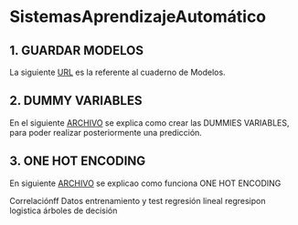# SistemasAprendizajeAutomático
## 1. GUARDAR MODELOS

La siguiente [URL](https://github.com/marcosgil1996/SistemasAprendizajeAutom-tico/blob/main/1.dummy_variables/hot-encoding-marcosgilcaravaca.ipynb
)
 es la referente al cuaderno de Modelos.




## 2. DUMMY VARIABLES

En el siguiente [ARCHIVO](https://github.com/marcosgil1996/SistemasAprendizajeAutom-tico/blob/main/2.guardar_modelos/creacion_modelo_marcosgilcaravaca.ipynb) se explica como crear las DUMMIES VARIABLES, para poder realizar posteriormente una predicción.



## 3. ONE HOT ENCODING

En siguiente [ARCHIVO](https://github.com/marcosgil1996/SistemasAprendizajeAutom-tico/tree/main/3.one_hot_encoding) se explicao como funciona ONE HOT ENCODING





Correlaciónff
Datos entrenamiento y test
regresión lineal
regresipon logistica
árboles de decisión

